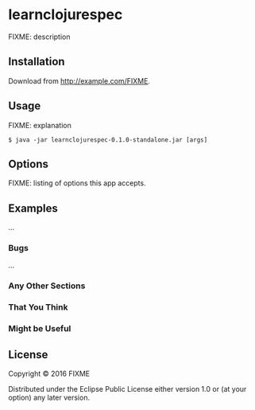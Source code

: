 # learnclojurespec

FIXME: description

## Installation

Download from http://example.com/FIXME.

## Usage

FIXME: explanation

    $ java -jar learnclojurespec-0.1.0-standalone.jar [args]

## Options

FIXME: listing of options this app accepts.

## Examples

...

### Bugs

...

### Any Other Sections
### That You Think
### Might be Useful

## License

Copyright © 2016 FIXME

Distributed under the Eclipse Public License either version 1.0 or (at
your option) any later version.
